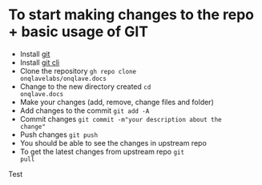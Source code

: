 # To start making changes to the repo + basic usage of GIT
- Install [git](https://github.com/git-guides/install-git#install-git-on-mac)
- Install [git cli](https://cli.github.com/manual/installation) 
- Clone the repository  <code>gh repo clone onqlavelabs/onqlave.docs</code>
- Change to the new directory created  <code>cd onqlave.docs</code>
- Make your changes (add, remove, change files and folder)
- Add changes to the commit  <code>git add -A</code>
- Commit changes  <code>git commit -m"your description about the change"</code>
- Push changes <code>git push</code>
- You should be able to see the changes in upstream repo
- To get the latest changes from upstream repo <code>git pull</code>


Test
